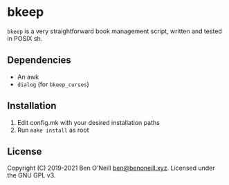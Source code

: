 # bkeep

`bkeep` is a very straightforward book management script, written and tested in
POSIX sh.

## Dependencies

* An awk
* `dialog` (for `bkeep_curses`)

## Installation

1. Edit config.mk with your desired installation paths
2. Run `make install` as root

## License

Copyright (C) 2019-2021 Ben O'Neill <ben@benoneill.xyz>. Licensed under
the GNU GPL v3.
